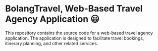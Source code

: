 # BolangTravel, Web-Based Travel Agency Application 😃
This repository contains the source code for a web-based travel agency application.
The application is designed to facilitate travel bookings, itinerary planning, and other related services.
